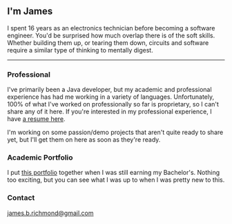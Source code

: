 ## I'm James

I spent 16 years as an electronics technician before becoming a software engineer. 
You'd be surprised how much overlap there is of the soft skills.
Whether building them up, or tearing them down, circuits and software require a similar type of thinking to mentally digest.

***

### Professional

I've primarily been a Java developer, but my academic and professional experience has had me working in a variety of languages.
Unfortunately,  100% of what I've worked on professionally so far is proprietary, so I can't share any of it here.
If you're interested in my professional experience, I have [a resume here](https://profile.indeed.com/p/jamesr-zb1cet6).

I'm working on some passion/demo projects that aren't quite ready to share yet, but I'll get them on here as soon as they're ready.

### Academic Portfolio

I put [this portfolio](/academic.md) together when I was still earning my Bachelor's.
Nothing too exciting, but you can see what I was up to when I was pretty new to this.

### Contact

[james.b.richmond@gmail.com](mailto:james.b.richmond@gmail.com)
